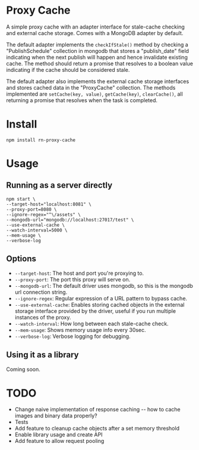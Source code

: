 # Proxy Cache

A simple proxy cache with an adapter interface for stale-cache checking and external cache storage. Comes with a MongoDB adapter by default.

The default adapter implements the `checkIfStale()` method by checking a "PublishSchedule" collection in mongodb that stores a "publish_date" field
indicating when the next publish will happen and hence invalidate existing cache. The method should return a promise that resolves to a boolean value indicating if the cache should be considered stale.

The default adapter also implements the external cache storage interfaces and stores cached data in the "ProxyCache" collection. The methods implemented are `setCache(key, value)`, `getCache(key)`, `clearCache()`, all returning a promise that resolves when the task is completed.

# Install

    npm install rn-proxy-cache


# Usage

## Running as a server directly

    npm start \
    --target-host="localhost:8081" \
    --proxy-port=8080 \
    --ignore-regex="^\/assets" \
    --mongodb-url="mongodb://localhost:27017/test" \
    --use-external-cache \
    --watch-interval=5000 \
    --mem-usage \
    --verbose-log

## Options

- `--target-host`: The host and port you're proxying to.
- `--proxy-port`: The port this proxy will serve on.
- `--mongodb-url`: The default driver uses mongodb, so this is the mongodb url connection string.
- `--ignore-regex`: Regular expression of a URL pattern to bypass cache.
- `--use-external-cache`: Enables storing cached objects in the external storage interface provided by the driver, useful if you run multiple instances of the proxy.
- `--watch-interval`: How long between each stale-cache check.
- `--mem-usage`: Shows memory usage info every 30sec.
- `--verbose-log`: Verbose logging for debugging.

## Using it as a library

Coming soon.

# TODO

- Change naive implementation of response caching -- how to cache images and binary data properly?
- Tests
- Add feature to cleanup cache objects after a set memory threshold
- Enable library usage and create API
- Add feature to allow request pooling
